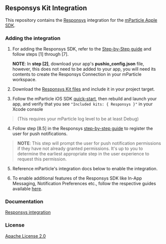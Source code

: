 ## Responsys Kit Integration

This repository contains the [Responsys](https://docs.oracle.com/cloud/latest/marketingcs_gs/OMCFB/) integration for the [mParticle Apple SDK](https://github.com/mParticle/mparticle-apple-sdk).

### Adding the integration
1. For adding the Responsys SDK, refer to  the [Step-by-Step guide](https://docs.oracle.com/cloud/latest/marketingcs_gs/OMCFA/ios/step-by-step/) and follow steps [1] through [7].

	**NOTE**: In **step [2]**, download your app's **pushio_config.json** file, however, this does not need to be added to your app, you will need its contents to create the Responsys Connection in your mParticle workspace. 

2. Download the [Responsys Kit files](https://github.com/mparticle-integrations/mparticle-apple-integration-responsys/tree/master/mParticle-Responsys) and include it in your project target.

3. Follow the mParticle iOS SDK [quick-start](https://github.com/mParticle/mparticle-apple-sdk), then rebuild and launch your app, and verify that you see `"Included kits: { Responsys }"` in your Xcode console 

> (This requires your mParticle log level to be at least Debug)

4. Follow step [8.5] in the Responsys [step-by-step guide](https://docs.oracle.com/cloud/latest/marketingcs_gs/OMCFA/ios/step-by-step/) to register the user for push notifications. 

> **NOTE**:  This step will prompt the user for push notification permissions if they have not already granted permissions. It's up to you to determine the earliest appropriate step in the user experience to request this permission.

5. Reference mParticle's integration docs below to enable the integration.

6. To enable additional features of the Responsys SDK like In-App Messaging, Notification Preferences etc., follow the respective guides available [here](https://docs.oracle.com/cloud/latest/marketingcs_gs/OMCFB/ios/).


### Documentation

[Responsys integration](https://docs.mparticle.com/integrations/oracle-responsys/event/)

### License

[Apache License 2.0](http://www.apache.org/licenses/LICENSE-2.0)
